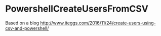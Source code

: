# PowershellCreateUsersFromCSV

Based on a blog http://www.iteggs.com/2016/11/24/create-users-using-csv-and-powershell/